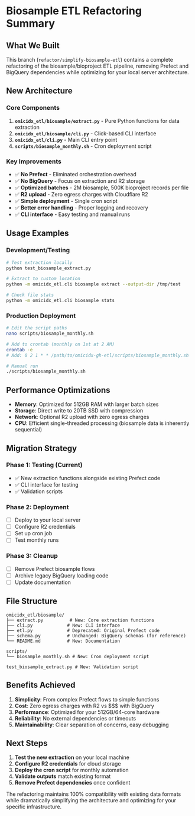 # Biosample ETL Refactoring Summary

## What We Built

This branch (`refactor/simplify-biosample-etl`) contains a complete refactoring of the biosample/bioproject ETL pipeline, removing Prefect and BigQuery dependencies while optimizing for your local server architecture.

## New Architecture

### Core Components

1. **`omicidx_etl/biosample/extract.py`** - Pure Python functions for data extraction
2. **`omicidx_etl/biosample/cli.py`** - Click-based CLI interface  
3. **`omicidx_etl/cli.py`** - Main CLI entry point
4. **`scripts/biosample_monthly.sh`** - Cron deployment script

### Key Improvements

- ✅ **No Prefect** - Eliminated orchestration overhead
- ✅ **No BigQuery** - Focus on extraction and R2 storage  
- ✅ **Optimized batches** - 2M biosample, 500K bioproject records per file
- ✅ **R2 upload** - Zero egress charges with Cloudflare R2
- ✅ **Simple deployment** - Single cron script
- ✅ **Better error handling** - Proper logging and recovery
- ✅ **CLI interface** - Easy testing and manual runs

## Usage Examples

### Development/Testing
```bash
# Test extraction locally
python test_biosample_extract.py

# Extract to custom location  
python -m omicidx_etl.cli biosample extract --output-dir /tmp/test

# Check file stats
python -m omicidx_etl.cli biosample stats
```

### Production Deployment
```bash
# Edit the script paths
nano scripts/biosample_monthly.sh

# Add to crontab (monthly on 1st at 2 AM)
crontab -e
# Add: 0 2 1 * * /path/to/omicidx-gh-etl/scripts/biosample_monthly.sh

# Manual run
./scripts/biosample_monthly.sh
```

## Performance Optimizations

- **Memory**: Optimized for 512GB RAM with larger batch sizes
- **Storage**: Direct write to 20TB SSD with compression
- **Network**: Optional R2 upload with zero egress charges
- **CPU**: Efficient single-threaded processing (biosample data is inherently sequential)

## Migration Strategy

### Phase 1: Testing (Current)
- ✅ New extraction functions alongside existing Prefect code
- ✅ CLI interface for testing
- ✅ Validation scripts

### Phase 2: Deployment  
- [ ] Deploy to your local server
- [ ] Configure R2 credentials
- [ ] Set up cron job
- [ ] Test monthly runs

### Phase 3: Cleanup
- [ ] Remove Prefect biosample flows
- [ ] Archive legacy BigQuery loading code  
- [ ] Update documentation

## File Structure
```
omicidx_etl/biosample/
├── extract.py          # New: Core extraction functions
├── cli.py             # New: CLI interface
├── etl.py             # Deprecated: Original Prefect code
├── schema.py          # Unchanged: BigQuery schemas (for reference)
└── README.md          # New: Documentation

scripts/
└── biosample_monthly.sh # New: Cron deployment script

test_biosample_extract.py # New: Validation script
```

## Benefits Achieved

1. **Simplicity**: From complex Prefect flows to simple functions
2. **Cost**: Zero egress charges with R2 vs $$$ with BigQuery
3. **Performance**: Optimized for your 512GB/64-core hardware
4. **Reliability**: No external dependencies or timeouts
5. **Maintainability**: Clear separation of concerns, easy debugging

## Next Steps

1. **Test the new extraction** on your local machine
2. **Configure R2 credentials** for cloud storage
3. **Deploy the cron script** for monthly automation
4. **Validate outputs** match existing format
5. **Remove Prefect dependencies** once confident

The refactoring maintains 100% compatibility with existing data formats while dramatically simplifying the architecture and optimizing for your specific infrastructure.
